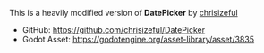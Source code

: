 This is a heavily modified version of **DatePicker** by [chrisizeful](https://github.com/chrisizeful/)

- GitHub: https://github.com/chrisizeful/DatePicker
- Godot Asset: https://godotengine.org/asset-library/asset/3835
